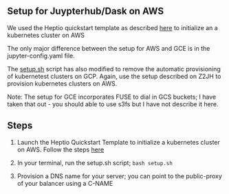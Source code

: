 ## Setup for Juypterhub/Dask on AWS
We used the Heptio quickstart template as described [here](https://zero-to-jupyterhub-with-kubernetes.readthedocs.io/en/latest/create-k8s-cluster.html#setting-up-kubernetes-on-amazon-web-services-aws) to initialize an a kubernetes cluster on AWS

The only major difference between the setup for AWS and GCE is in the jupyter-config.yaml file. 

The [setup.sh](/setup.sh) script has also modified to remove the automatic provisioning of kubernetest clusters on GCP. Again, use the setup described on Z2JH to provision kubernetes clusters on AWS. 

Note: The setup for GCE incorporates FUSE to dial in GCS buckets; I have taken that out - you should able to use s3fs but I have not describe it here.


## Steps
1. Launch the Heptio Quickstart Template to initialize a kubernetes cluster on AWS. Follow the steps [here](https://zero-to-jupyterhub-with-kubernetes.readthedocs.io/en/latest/create-k8s-cluster.html#setting-up-kubernetes-on-amazon-web-services-aws)
2. In your terminal, run the setup.sh script;
 `bash setup.sh`

3. Provision a DNS name for your server; you can point to the public-proxy of your balancer using a C-NAME
      
 
